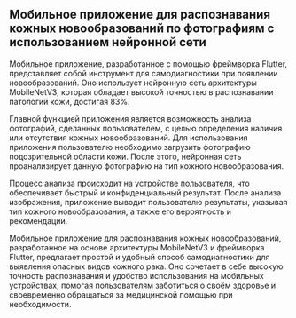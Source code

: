<h2>Mобильное приложение для распознавания кожных новообразований по фотографиям с использованием нейронной сети</h2>
<p>Мобильное приложение, разработанное с помощью фреймворка Flutter, представляет собой инструмент для самодиагностики при появлении новообразований. Оно использует нейронную сеть архитектуры MobileNetV3, которая обладает высокой точностью в распознавании патологий кожи, достигая 83%.</p>

<p>Главной функцией приложения является возможность анализа фотографий, сделанных пользователем, с целью определения наличия или отсутствия кожных новообразований. Для использования приложения пользователю необходимо загрузить фотографию подозрительной области кожи. После этого, нейронная сеть проанализирует данную фотографию на тип кожного новообразования.</p>

<p>Процесс анализа происходит на устройстве пользователя, что обеспечивает быстрый и конфиденциальный результат. После анализа изображения, приложение выводит пользователю результаты, указывая тип кожного новообразования, а также его вероятность и рекомендации.</p>

<p>Мобильное приложение для распознавания кожных новообразований, разработанное на основе архитектуры MobileNetV3 и фреймворка Flutter, предлагает простой и удобный способ самодиагностики для выявления опасных видов кожного рака. Оно сочетает в себе высокую точность распознавания и удобство использования на мобильных устройствах, помогая пользователям заботиться о своём здоровье и своевременно обращаться за медицинской помощью при необходимости.</p>

